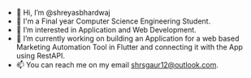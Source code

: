 - 👋 Hi, I’m @shreyasbhardwaj
- 🌻 I'm a Final year Computer Science Engineering Student. 
- 👀 I’m interested in Application and Web Development. 
- 🌱 I’m currently working on building an Application for a web based Marketing Automation Tool in Flutter and connecting it with the App using RestAPI. 
- 📫 You can reach me on my email shrsgaur12@outlook.com. 

<!---
shreyasbhardwaj/shreyasbhardwaj is a ✨ special ✨ repository because its `README.md` (this file) appears on your GitHub profile.
You can click the Preview link to take a look at your changes.
--->
